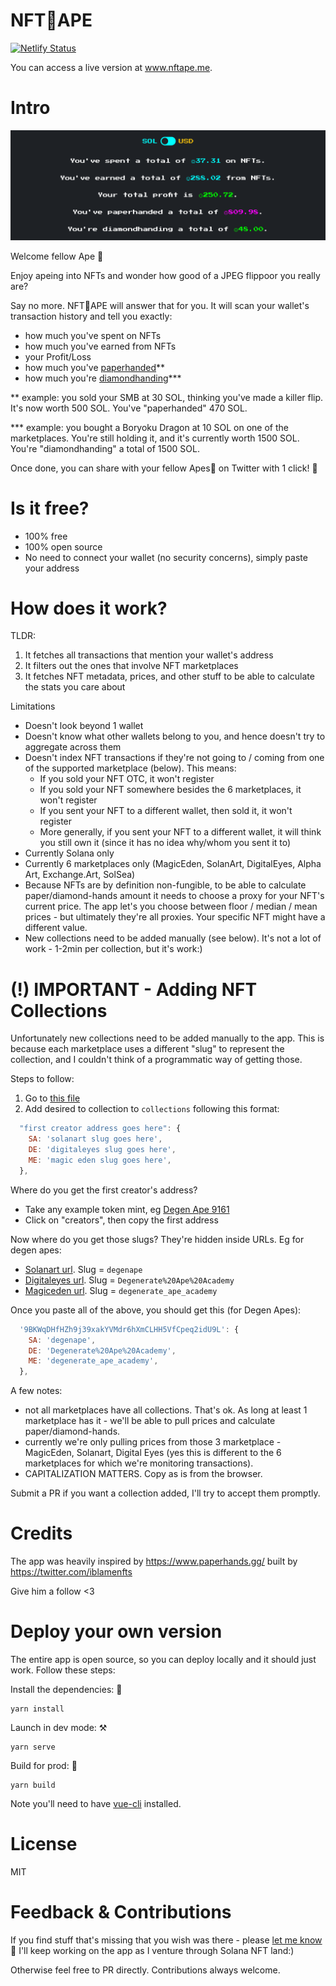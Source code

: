 # NFT🍌APE
[![Netlify Status](https://api.netlify.com/api/v1/badges/43f18aba-ab21-4650-b280-f4540836deb9/deploy-status)](https://app.netlify.com/sites/eloquent-nightingale-fb73a6/deploys)

You can access a live version at www.nftape.me.

# Intro
![nftape](./public/example.png)

Welcome fellow Ape 👋

Enjoy apeing into NFTs and wonder how good of a JPEG flippoor you really are?

Say no more. NFT🍌APE will answer that for you. It will scan your wallet's transaction history and tell you exactly:

- how much you've spent on NFTs
- how much you've earned from NFTs
- your Profit/Loss
- how much you've [paperhanded](https://mywallst.com/blog/what-does-paper-hands-mean/)**
- how much you're [diamondhanding](https://mywallst.com/blog/what-does-diamond-hands-mean/)***

** example: you sold your SMB at 30 SOL, thinking you've made a killer flip. It's now worth 500 SOL. You've "paperhanded" 470 SOL.

*** example: you bought a Boryoku Dragon at 10 SOL on one of the marketplaces. You're still holding it, and it's currently worth 1500 SOL. You're "diamondhanding" a total of 1500 SOL.

Once done, you can share with your fellow Apes🍌 on Twitter with 1 click! 🚀

# Is it free?
- 100% free
- 100% open source
- No need to connect your wallet (no security concerns), simply paste your address

# How does it work?
TLDR:
1. It fetches all transactions that mention your wallet's address
2. It filters out the ones that involve NFT marketplaces
3. It fetches NFT metadata, prices, and other stuff to be able to calculate the stats you care about

Limitations
- Doesn't look beyond 1 wallet
- Doesn't know what other wallets belong to you, and hence doesn't try to aggregate across them
- Doesn't index NFT transactions if they're not going to / coming from one of the supported marketplace (below). This means:
    - If you sold your NFT OTC, it won't register
    - If you sold your NFT somewhere besides the 6 marketplaces, it won't register
    - If you sent your NFT to a different wallet, then sold it, it won't register 
    - More generally, if you sent your NFT to a different wallet, it will think you still own it (since it has no idea why/whom you sent it to)
- Currently Solana only
- Currently 6 marketplaces only (MagicEden, SolanArt, DigitalEyes, Alpha Art, Exchange.Art, SolSea)
- Because NFTs are by definition non-fungible, to be able to calculate paper/diamond-hands amount it needs to choose a proxy for your NFT's current price. The app let's you choose between floor / median / mean prices - but ultimately they're all proxies. Your specific NFT might have a different value.
- New collections need to be added manually (see below). It's not a lot of work - 1-2min per collection, but it's work:)

# (!) IMPORTANT - Adding NFT Collections
Unfortunately new collections need to be added manually to the app. This is because each marketplace uses a different "slug" to represent the collection, and I couldn't think of a programmatic way of getting those.

Steps to follow:
1. Go to [this file](https://github.com/ilmoi/nftape.me/blob/main/src/common/marketplaces/mpCollections.ts)
2. Add desired to collection to `collections` following this format:
```js
  "first creator address goes here": {
    SA: 'solanart slug goes here',
    DE: 'digitaleyes slug goes here',
    ME: 'magic eden slug goes here',
  },
```
Where do you get the first creator's address?
- Take any example token mint, eg [Degen Ape 9161](https://explorer.solana.com/address/GUFMMLQ2tAaf4aLgzSvFQLvQhKD2jY22XmGZuPLEwvM3)
- Click on "creators", then copy the first address

Now where do you get those slugs? They're hidden inside URLs. Eg for degen apes:
- [Solanart url](https://solanart.io/collections/degenape). Slug = `degenape`
- [Digitaleyes url](https://digitaleyes.market/collections/Degenerate%20Ape%20Academy). Slug = `Degenerate%20Ape%20Academy`
- [Magiceden url](https://magiceden.io/marketplace/degenerate_ape_academy). Slug = `degenerate_ape_academy`

Once you paste all of the above, you should get this (for Degen Apes):
```js
  '9BKWqDHfHZh9j39xakYVMdr6hXmCLHH5VfCpeq2idU9L': {
    SA: 'degenape',
    DE: 'Degenerate%20Ape%20Academy',
    ME: 'degenerate_ape_academy',
  },
```

A few notes:
- not all marketplaces have all collections. That's ok. As long at least 1 marketplace has it - we'll be able to pull prices and calculate paper/diamond-hands.
- currently we're only pulling prices from those 3 marketplace - MagicEden, Solanart, Digital Eyes (yes this is different to the 6 marketplaces for which we're monitoring transactions).
- CAPITALIZATION MATTERS. Copy as is from the browser.

Submit a PR if you want a collection added, I'll try to accept them promptly.

# Credits
The app was heavily inspired by https://www.paperhands.gg/ built by https://twitter.com/iblamenfts

Give him a follow <3

# Deploy your own version
The entire app is open source, so you can deploy locally and it should just work. Follow these steps:

Install the dependencies: 💽
```
yarn install
```
Launch in dev mode: ⚒️
```
yarn serve
```
Build for prod: 🚀
```
yarn build
```

Note you'll need to have [vue-cli](https://cli.vuejs.org/guide/installation.html) installed.

# License
MIT

# Feedback & Contributions
If you find stuff that's missing that you wish was there - please [let me know](https://twitter.com/_ilmoi) 🙏 I'll keep working on the app as I venture through Solana NFT land:)

Otherwise feel free to PR directly. Contributions always welcome.

